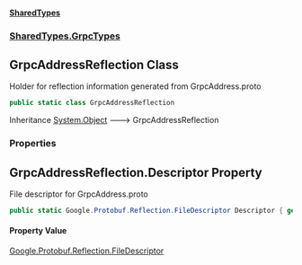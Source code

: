 #### [SharedTypes](index.md 'index')
### [SharedTypes.GrpcTypes](SharedTypes.GrpcTypes.md 'SharedTypes.GrpcTypes')

## GrpcAddressReflection Class

Holder for reflection information generated from GrpcAddress.proto

```csharp
public static class GrpcAddressReflection
```

Inheritance [System.Object](https://docs.microsoft.com/en-us/dotnet/api/System.Object 'System.Object') &#129106; GrpcAddressReflection
### Properties

<a name='SharedTypes.GrpcTypes.GrpcAddressReflection.Descriptor'></a>

## GrpcAddressReflection.Descriptor Property

File descriptor for GrpcAddress.proto

```csharp
public static Google.Protobuf.Reflection.FileDescriptor Descriptor { get; }
```

#### Property Value
[Google.Protobuf.Reflection.FileDescriptor](https://docs.microsoft.com/en-us/dotnet/api/Google.Protobuf.Reflection.FileDescriptor 'Google.Protobuf.Reflection.FileDescriptor')